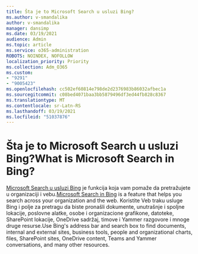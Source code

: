 ```yaml
---
title: Šta je to Microsoft Search u usluzi Bing?
ms.author: v-smandalika
author: v-smandalika
manager: dansimp
ms.date: 03/19/2021
audience: Admin
ms.topic: article
ms.service: o365-administration
ROBOTS: NOINDEX, NOFOLLOW
localization_priority: Priority
ms.collection: Adm_O365
ms.custom:
- "9291"
- "9005423"
ms.openlocfilehash: cc502ef60814e798de2d2376983b86032afbec1a
ms.sourcegitcommit: c08bed4071baa3bb5879496df3ed44fb828c8367
ms.translationtype: MT
ms.contentlocale: sr-Latn-RS
ms.lasthandoff: 03/19/2021
ms.locfileid: "51037876"
---
```

# <a name="what-is-microsoft-search-in-bing"></a><span data-ttu-id="dc2ea-102">Šta je to Microsoft Search u usluzi Bing?</span><span class="sxs-lookup"><span data-stu-id="dc2ea-102">What is Microsoft Search in Bing?</span></span>

<span data-ttu-id="dc2ea-103">[Microsoft Search u usluzi Bing](https://docs.microsoft.com/deployoffice/microsoft-search-bing#what-is-microsoft-search-in-bing) je funkcija koja vam pomaže da pretražujete u organizaciji i vebu.</span><span class="sxs-lookup"><span data-stu-id="dc2ea-103">[Microsoft Search in Bing](https://docs.microsoft.com/deployoffice/microsoft-search-bing#what-is-microsoft-search-in-bing) is a feature that helps you search across your organization and the web.</span></span> <span data-ttu-id="dc2ea-104">Koristite Veb traku usluge Bing i polje za pretragu da biste pronašli dokumente, unutrašnje i spoljne lokacije, poslovne alatke, osobe i organizacione grafikone, datoteke, SharePoint lokacije, OneDrive sadržaj, timove i Yammer razgovore i mnoge druge resurse.</span><span class="sxs-lookup"><span data-stu-id="dc2ea-104">Use Bing's address bar and search box to find documents, internal and external sites, business tools, people and organizational charts, files, SharePoint sites, OneDrive content, Teams and Yammer conversations, and many other resources.</span></span>